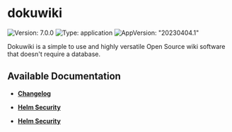 # dokuwiki

![Version: 7.0.0](https://img.shields.io/badge/Version-7.0.0-informational?style=flat-square) ![Type: application](https://img.shields.io/badge/Type-application-informational?style=flat-square) ![AppVersion: "20230404.1"](https://img.shields.io/badge/AppVersion-"20230404.1"-informational?style=flat-square)

Dokuwiki is a simple to use and highly versatile Open Source wiki software that doesn't require a database.

## Available Documentation

- [**Changelog**](CHANGELOG)

- [**Helm Security**](container-security)

- [**Helm Security**](helm-security)

